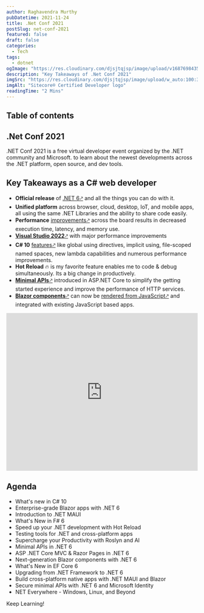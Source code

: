 ```yaml
---
author: Raghavendra Murthy
pubDatetime: 2021-11-24
title: .Net Conf 2021
postSlug: net-conf-2021
featured: false
draft: false
categories:
  - Tech
tags:
  - dotnet
ogImage: "https://res.cloudinary.com/djsjtqjsp/image/upload/v1687698435/raghavendra-murthy-blog/sitecore-logo_zlgm7b.jpg"
description: "Key Takeaways of .Net Conf 2021"
imgSrc: "https://res.cloudinary.com/djsjtqjsp/image/upload/w_auto:100:300/v1687699809/raghavendra-murthy-blog/world-of-dotnet_e0cmme.svg"
imgAlt: "Sitecore® Certified Developer logo"
readingTime: "2 Mins"
---
```


## Table of contents

## .Net Conf 2021

.NET Conf 2021 is a free virtual developer event organized by the .NET community and Microsoft. to learn about the newest developments across the .NET platform, open source, and dev tools.

## Key Takeaways as a C# web developer

- **Official release** of <a href="https://dotnet.microsoft.com/download" target="_blank">.NET 6🡕</a> and all the things you can do with it.
- **Unified platform** across browser, cloud, desktop, IoT, and mobile apps, all using the same .NET Libraries and the ability to share code easily.
- **Performance** <a href="https://devblogs.microsoft.com/dotnet/performance-improvements-in-net-6/" target="_blank">improvements🡕</a> across the board results in decreased execution time, latency, and memory use.
- <a href="https://visualstudio.microsoft.com/downloads/" target="_blank">**Visual Studio 2022**🡕</a> with major performance improvements
- **C# 10** <a href="https://devblogs.microsoft.com/dotnet/welcome-to-csharp-10/" target="_blank">features🡕</a> like global using directives, implicit using, file-scoped named spaces, new lambda capabilities and numerous performance improvements.
- **Hot Reload** 🔥 is my favorite feature enables me to code & debug simultaneously. Its a big change in productively.
- <a href="https://docs.microsoft.com/en-us/aspnet/core/fundamentals/minimal-apis?view=aspnetcore-6.0" target="_blank">**Minimal APIs**🡕</a> introduced in ASP.NET Core to simplify the getting started experience and improve the performance of HTTP services.
- <a href="https://docs.microsoft.com/en-us/aspnet/core/blazor/components/?view=aspnetcore-6.0/" target="_blank">**Blazor components**🡕</a> can now be <a href="https://docs.microsoft.com/en-us/aspnet/core/blazor/components/?view=aspnetcore-6.0#render-razor-components-from-javascript" target="_blank">rendered from JavaScript🡕</a> and integrated with existing JavaScript based apps.

<iframe width="100%" height="415" src="https://www.youtube.com/embed/oPyTZ-HGdn4" title="YouTube video player" frameborder="0" allow="accelerometer; autoplay; clipboard-write; encrypted-media; gyroscope; picture-in-picture; web-share" allowfullscreen></iframe>

## Agenda

- What's new in C# 10
- Enterprise-grade Blazor apps with .NET 6
- Introduction to .NET MAUI
- What's New in F# 6
- Speed up your .NET development with Hot Reload
- Testing tools for .NET and cross-platform apps
- Supercharge your Productivity with Roslyn and AI
- Minimal APIs in .NET 6
- ASP .NET Core MVC & Razor Pages in .NET 6
- Next-generation Blazor components with .NET 6
- What's New in EF Core 6
- Upgrading from .NET Framework to .NET 6
- Build cross-platform native apps with .NET MAUI and Blazor
- Secure minimal APIs with .NET 6 and Microsoft Identity
- NET Everywhere - Windows, Linux, and Beyond

Keep Learning!
